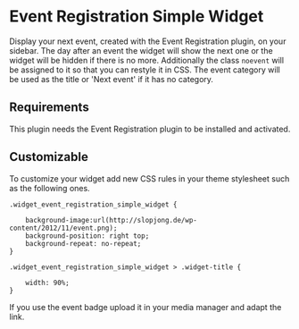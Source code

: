 Event Registration Simple Widget
================================

Display your next event, created with the Event Registration plugin, on your sidebar. The day after an event the widget will show the next one or the widget will be hidden if there is no more. Additionally the class `noevent` will be assigned to it so that you can restyle it in CSS. The event category will be used as the title or 'Next event' if it has no category. 

Requirements
------------

This plugin needs the Event Registration plugin to be installed and activated.

Customizable
------------

To customize your widget add new CSS rules in your theme stylesheet such as the following ones.

```
.widget_event_registration_simple_widget {

	background-image:url(http://slopjong.de/wp-content/2012/11/event.png);
	background-position: right top;
	background-repeat: no-repeat;
}

.widget_event_registration_simple_widget > .widget-title {

	width: 90%;
}
```

If you use the event badge upload it in your media manager and adapt the link.
